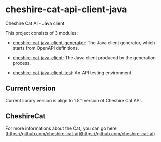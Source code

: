 # cheshire-cat-api-client-java

Cheshire Cat AI - Java client

This project consists of 3 modules:

- [cheshire-cat-java-client-generator](cheshire-cat-java-client-generator): The Java client generator, which starts from OpenAPI definitions.

- [cheshire-cat-java-client](cheshire-cat-java-client): The Java client produced by the generation process.

- [cheshire-cat-java-client-test](cheshire-cat-java-client-test): An API testing environment.

## Current version

Current library version is align to 1.5.1 version of Cheshire Cat API.

## CheshireCat

For more informations about the Cat, you can go here [https://github.com/cheshire-cat-ai](https://github.com/cheshire-cat-ai)
